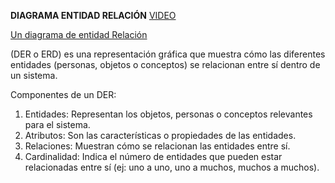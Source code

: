 **DIAGRAMA ENTIDAD RELACIÓN** [VIDEO](https://www.youtube.com/watch?v=TKuxYHb-Hvc)

[Un diagrama de entidad Relación](https://www.lucidchart.com/pages/es/que-es-un-diagrama-entidad-relacion#:~:text=Genera%20un%20ERD-,%C2%BFQu%C3%A9%20es%20un%20modelo%20entidad%20relaci%C3%B3n%3F,s%C3%AD%20dentro%20de%20un%20sistema.)

(DER o ERD) es una representación gráfica que muestra cómo las diferentes entidades (personas, objetos o conceptos) se relacionan entre sí dentro de un sistema.


Componentes de un DER:

1. Entidades: Representan los objetos, personas o conceptos relevantes para el sistema. 
2. Atributos: Son las características o propiedades de las entidades. 
3. Relaciones: Muestran cómo se relacionan las entidades entre sí. 
4. Cardinalidad: Indica el número de entidades que pueden estar relacionadas entre sí (ej: uno a uno, uno a muchos, muchos a muchos).

